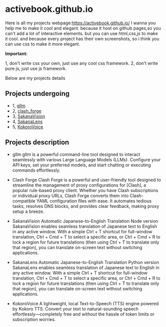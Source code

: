 # activebook.github.io
Here is all my projects webpage:https://activebook.github.io/
I wanna you help me to make it cool and elegant.
because it host on github pages,so you can't add a lot of interactive elements.
but you can use html,css,js to make it cool.
and because every project has their own screenshots, so i think you can use css to make it more elegant.

**Important:**

1, don't write css your own, just use any cool css framework.
2, don't write pure js, just use js framework.


Below are my projects details

## Projects undergoing

- 1, [gllm](https://activebook.github.io/gllm/)
- 2, [clash_forge](https://activebook.github.io/clash_forge/)
- 3, [SakanaVision](https://activebook.github.io/SakanaVision/)
- 4, [SakanaLens](https://activebook.github.io/SakanaLens/)
- 5, [KokoroVoice](https://activebook.github.io/KokoroVoice)

## Projects description

- gllm
gllm is a powerful command-line tool designed to interact seamlessly with various Large Language Models (LLMs). Configure your API keys, set your preferred models, and start chatting or executing commands effortlessly.

- Clash Forge
Clash Forge is a powerful and user-friendly tool designed to streamline the management of proxy configurations for [Clash], a popular rule-based proxy client. Whether you have Clash subscriptions or individual proxy URLs, Clash Forge converts them into Clash-compatible YAML configuration files with ease. It automates tedious tasks, resolves DNS blocks, and provides clear feedback, making proxy setup a breeze.

- SakanaVision Automatic Japanese-to-English Translation Node version
SakanaVision enables seamless translation of Japanese text to English in any active window. With a simple Ctrl + T shortcut for full-window translation, Ctrl + Cmd + T to select a specific area, or Ctrl + Cmd + R to lock a region for future translations (then using Ctrl + T to translate only that region), you can translate on-screen text without switching applications.

- SakanaLens Automatic Japanese-to-English Translation Python version
SakanaLens enables seamless translation of Japanese text to English in any active window. With a simple Ctrl + T shortcut for full-window translation, Ctrl + Cmd + T to select a specific area, or Ctrl + Cmd + R to lock a region for future translations (then using Ctrl + T to translate only that region), you can translate on-screen text without switching applications.

- KokoroVoice
A lightweight, local Text-to-Speech (TTS) engine powered by Kokoro TTS. Convert your text to natural-sounding speech effortlessly—completely free and without the hassle of token limits or subscription worries.